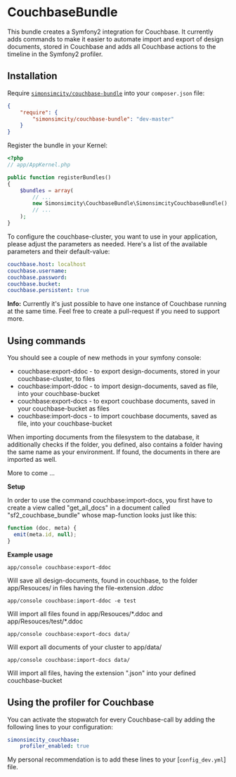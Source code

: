 CouchbaseBundle
===============

This bundle creates a Symfony2 integration for Couchbase. It currently adds commands to make it easier to
automate import and export of design documents, stored in Couchbase and adds all Couchbase actions to the timeline in
the Symfony2 profiler.

## Installation

Require [`simonsimcity/couchbase-bundle`](https://packagist.org/packages/simonsimcity/couchbase-bundle)
into your `composer.json` file:


``` json
{
    "require": {
        "simonsimcity/couchbase-bundle": "dev-master"
    }
}
```

Register the bundle in your Kernel:

```php
<?php
// app/AppKernel.php

public function registerBundles()
{
    $bundles = array(
        // ...
        new Simonsimcity\CouchbaseBundle\SimonsimcityCouchbaseBundle(),
        // ...
    );
}
```

To configure the couchbase-cluster, you want to use in your application, please adjust the parameters as needed. Here's
a list of the available parameters and their default-value:

```yaml
couchbase.host: localhost
couchbase.username:
couchbase.password:
couchbase.bucket:
couchbase.persistent: true
```

**Info:** Currently it's just possible to have one instance of Couchbase running at the same time. Feel free to create a
pull-request if you need to support more.

## Using commands

You should see a couple of new methods in your symfony console:

* couchbase:export-ddoc - to export design-documents, stored in your couchbase-cluster, to files
* couchbase:import-ddoc - to import design-documents, saved as file, into your couchbase-bucket
* couchbase:export-docs - to export couchbase documents, saved in your couchbase-bucket as files
* couchbase:import-docs - to import couchbase documents, saved as file, into your couchbase-bucket

When importing documents from the filesystem to the database, it additionally checks if the folder, you defined, also
contains a folder having the same name as your environment. If found, the documents in there are imported as well.

More to come ...

**Setup**

In order to use the command couchbase:import-docs, you first have to create a view called "get_all_docs" in a document
called "sf2_couchbase_bundle" whose map-function looks just like this:

```javascript
function (doc, meta) {
  emit(meta.id, null);
}
```

**Example usage**

    app/console couchbase:export-ddoc
Will save all design-documents, found in couchbase, to the folder app/Resouces/ in files having the file-extension *.ddoc*

    app/console couchbase:import-ddoc -e test
Will import all files found in app/Resouces/\*.ddoc and  app/Resouces/test/\*.ddoc

    app/console couchbase:export-docs data/
Will export all documents of your cluster to app/data/

    app/console couchbase:import-docs data/
Will import all files, having the extension ".json" into your defined couchbase-bucket

## Using the profiler for Couchbase

You can activate the stopwatch for every Couchbase-call by adding the following lines to your configuration:

```yaml
simonsimcity_couchbase:
    profiler_enabled: true
```

My personal recommendation is to add these lines to your [`config_dev.yml`] file.